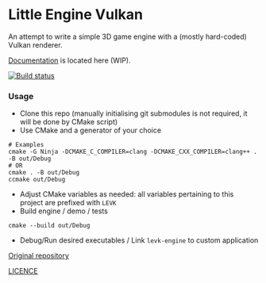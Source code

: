 # Little Engine Vulkan

An attempt to write a simple 3D game engine with a (mostly hard-coded) Vulkan renderer.

[Documentation](https://karnkaul.github.io/levk-docs) is located here (WIP).

[![Build status](https://ci.appveyor.com/api/projects/status/km8h75k4a1695umo/branch/main?svg=true)](https://ci.appveyor.com/project/karnkaul/littleenginevk/branch/main)

### Usage
- Clone this repo (manually initialising git submodules is not required, it will be done by CMake script)
- Use CMake and a generator of your choice
```
# Examples
cmake -G Ninja -DCMAKE_C_COMPILER=clang -DCMAKE_CXX_COMPILER=clang++ . -B out/Debug
# OR
cmake . -B out/Debug
ccmake out/Debug
```
- Adjust CMake variables as needed: all variables pertaining to this project are prefixed with `LEVK`
- Build engine / demo / tests
```
cmake --build out/Debug
```
- Debug/Run desired executables / Link `levk-engine` to custom application

[Original repository](https://github.com/karnkaul/LittleEngineVk)

[LICENCE](LICENSE)
